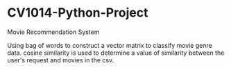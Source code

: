 # CV1014-Python-Project

Movie Recommendation System

Using bag of words to construct a vector matrix to classify movie genre data.
cosine similarity is used to determine a value of similarity between the user's request and movies in the csv.
